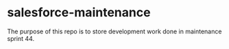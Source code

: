 # salesforce-maintenance
The purpose of this repo is to store development work done in maintenance sprint 44.
